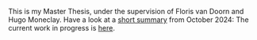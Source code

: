 This is my Master Thesis, under the supervision of Floris van Doorn and Hugo Moneclay. Have a look at a [short summary](https://raw.githubusercontent.com/InftyCat/MasterThesis/Zariski/MasterThesisSummary.pdf) from October 2024: 
The current work in progress is [here](https://raw.githubusercontent.com/InftyCat/MasterThesis/Zariski/main.pdf).
